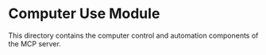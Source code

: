 # Computer Use Module

This directory contains the computer control and automation components of the MCP server.